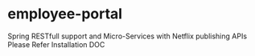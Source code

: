 # employee-portal
Spring RESTfull support and Micro-Services with Netflix publishing APIs
Please Refer Installation DOC
